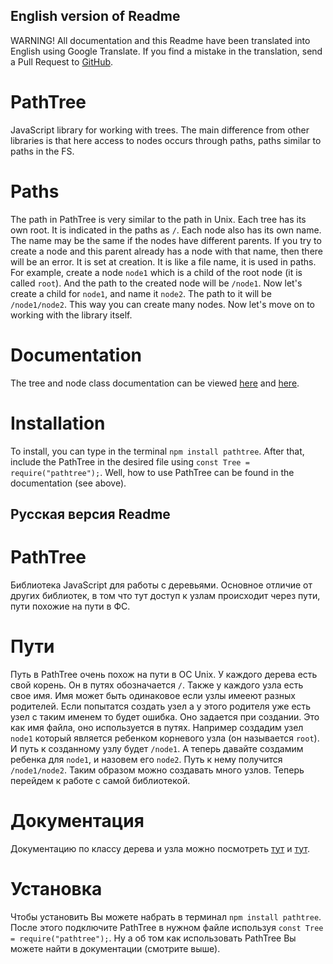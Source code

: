 ## English version of Readme

WARNING! All documentation and this Readme have been translated into English using Google Translate. If you find a mistake in the translation, send a Pull Request to [GitHub](https://github.com/TheMiksHacker/PathTree).

# PathTree

JavaScript library for working with trees. The main difference from other libraries is that here access to nodes occurs through paths, paths similar to paths in the FS.

# Paths

The path in PathTree is very similar to the path in Unix. Each tree has its own root. It is indicated in the paths as `/`. Each node also has its own name. The name may be the same if the nodes have different parents. If you try to create a node and this parent already has a node with that name, then there will be an error. It is set at creation. It is like a file name, it is used in paths. For example, create a node `node1` which is a child of the root node (it is called `root`). And the path to the created node will be `/node1`. Now let's create a child for `node1`, and name it `node2`. The path to it will be `/node1/node2`. This way you can create many nodes. Now let's move on to working with the library itself.

# Documentation

The tree and node class documentation can be viewed [here](https://themikshacker.github.io/PathTree/Tree.html) and [here](https://themikshacker.github.io/PathTree/Node.html).

# Installation

To install, you can type in the terminal `npm install pathtree`. After that, include the PathTree in the desired file using `const Tree = require("pathtree");`.
Well, how to use PathTree can be found in the documentation (see above).

## Русская версия Readme

# PathTree

Библиотека JavaScript для работы с деревьями. Основное отличие от других библиотек, в том что тут доступ к узлам происходит через пути, пути похожие на пути в ФС.

# Пути

Путь в PathTree очень похож на пути в ОС Unix. У каждого дерева есть свой корень. Он в путях обозначается `/`. Также у каждого узла есть свое имя. Имя может быть одинаковое если узлы имееют разных родителей. Если попытатся создать узел а у этого родителя уже есть узел с таким именем то будет ошибка.
Оно задается при создании. Это как имя файла, оно используется в путях. Например создадим узел `node1` который является ребенком корневого узла (он называется `root`).
И путь к созданному узлу будет `/node1`. А теперь давайте создамим ребенка для `node1`, и назовем его `node2`. Путь к нему получится `/node1/node2`. Таким образом можно создавать много узлов. Теперь перейдем к работе с самой библиотекой.

# Документация

Документацию по классу дерева и узла можно посмотреть [тут](https://themikshacker.github.io/PathTree/Tree.html) и [тут](https://themikshacker.github.io/PathTree/Node.html).

# Установка

Чтобы установить Вы можете набрать в терминал `npm install pathtree`. После этого подключите PathTree в нужном файле используя `const Tree = require("pathtree");`.
Ну а об том как использовать PathTree Вы можете найти в документации (смотрите выше).